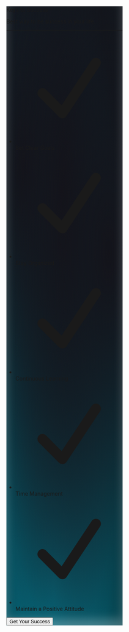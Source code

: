 <div class="card">
  <div class="card__border"></div>
  <div class="card_title__container">
    <span class="card_title">Keys to Success</span>
    <p class="card_paragraph">Best way to be success in your life.</p>
  </div>
  <hr class="line" />
  <ul class="card__list">
    <li class="card__list_item">
      <span class="check">
        <svg
          class="check_svg"
          fill="currentColor"
          viewBox="0 0 16 16"
          xmlns="http://www.w3.org/2000/svg"
        >
          <path
            clip-rule="evenodd"
            d="M12.416 3.376a.75.75 0 0 1 .208 1.04l-5 7.5a.75.75 0 0 1-1.154.114l-3-3a.75.75 0 0 1 1.06-1.06l2.353 2.353 4.493-6.74a.75.75 0 0 1 1.04-.207Z"
            fill-rule="evenodd"
          ></path>
        </svg>
      </span>
      <span class="list_text">Set Clear Goals</span>
    </li>
    <li class="card__list_item">
      <span class="check">
        <svg
          class="check_svg"
          fill="currentColor"
          viewBox="0 0 16 16"
          xmlns="http://www.w3.org/2000/svg"
        >
          <path
            clip-rule="evenodd"
            d="M12.416 3.376a.75.75 0 0 1 .208 1.04l-5 7.5a.75.75 0 0 1-1.154.114l-3-3a.75.75 0 0 1 1.06-1.06l2.353 2.353 4.493-6.74a.75.75 0 0 1 1.04-.207Z"
            fill-rule="evenodd"
          ></path>
        </svg>
      </span>
      <span class="list_text">Stay Organized</span>
    </li>
    <li class="card__list_item">
      <span class="check">
        <svg
          class="check_svg"
          fill="currentColor"
          viewBox="0 0 16 16"
          xmlns="http://www.w3.org/2000/svg"
        >
          <path
            clip-rule="evenodd"
            d="M12.416 3.376a.75.75 0 0 1 .208 1.04l-5 7.5a.75.75 0 0 1-1.154.114l-3-3a.75.75 0 0 1 1.06-1.06l2.353 2.353 4.493-6.74a.75.75 0 0 1 1.04-.207Z"
            fill-rule="evenodd"
          ></path>
        </svg>
      </span>
      <span class="list_text">Continuous Learning</span>
    </li>
    <li class="card__list_item">
      <span class="check">
        <svg
          class="check_svg"
          fill="currentColor"
          viewBox="0 0 16 16"
          xmlns="http://www.w3.org/2000/svg"
        >
          <path
            clip-rule="evenodd"
            d="M12.416 3.376a.75.75 0 0 1 .208 1.04l-5 7.5a.75.75 0 0 1-1.154.114l-3-3a.75.75 0 0 1 1.06-1.06l2.353 2.353 4.493-6.74a.75.75 0 0 1 1.04-.207Z"
            fill-rule="evenodd"
          ></path>
        </svg>
      </span>
      <span class="list_text">Time Management</span>
    </li>
    <li class="card__list_item">
      <span class="check">
        <svg
          class="check_svg"
          fill="currentColor"
          viewBox="0 0 16 16"
          xmlns="http://www.w3.org/2000/svg"
        >
          <path
            clip-rule="evenodd"
            d="M12.416 3.376a.75.75 0 0 1 .208 1.04l-5 7.5a.75.75 0 0 1-1.154.114l-3-3a.75.75 0 0 1 1.06-1.06l2.353 2.353 4.493-6.74a.75.75 0 0 1 1.04-.207Z"
            fill-rule="evenodd"
          ></path>
        </svg>
      </span>
      <span class="list_text">Maintain a Positive Attitude</span>
    </li>
  </ul>
  <button class="button">Get Your Success</button>
</div>
<style>/* From Uiverse.io by iconicchandu */ 
.card {
  --white: hsl(0, 0%, 100%);
  --black: hsl(240, 15%, 9%);
  --paragraph: hsl(0, 0%, 83%);
  --line: hsl(240, 9%, 17%);
  --primary: hsl(189, 92%, 58%);

  position: relative;

  display: flex;
  flex-direction: column;
  gap: 1rem;

  padding: 1rem;
  width: 19rem;
  background-color: hsla(240, 15%, 9%, 1);
  background-image: radial-gradient(
      at 88% 40%,
      hsla(240, 15%, 9%, 1) 0px,
      transparent 85%
    ),
    radial-gradient(at 49% 30%, hsla(240, 15%, 9%, 1) 0px, transparent 85%),
    radial-gradient(at 14% 26%, hsla(240, 15%, 9%, 1) 0px, transparent 85%),
    radial-gradient(at 0% 64%, hsl(189, 99%, 26%) 0px, transparent 85%),
    radial-gradient(at 41% 94%, hsl(189, 97%, 36%) 0px, transparent 85%),
    radial-gradient(at 100% 99%, hsl(188, 94%, 13%) 0px, transparent 85%);

  border-radius: 1rem;
  box-shadow: 0px -16px 24px 0px rgba(255, 255, 255, 0.25) inset;
}

.card .card__border {
  overflow: hidden;
  pointer-events: none;

  position: absolute;
  z-index: -10;
  top: 50%;
  left: 50%;
  transform: translate(-50%, -50%);

  width: calc(100% + 2px);
  height: calc(100% + 2px);
  background-image: linear-gradient(
    0deg,
    hsl(0, 0%, 100%) -50%,
    hsl(0, 0%, 40%) 100%
  );

  border-radius: 1rem;
}

.card .card__border::before {
  content: "";
  pointer-events: none;

  position: fixed;
  z-index: 200;
  top: 50%;
  left: 50%;
  transform: translate(-50%, -50%), rotate(0deg);
  transform-origin: left;

  width: 200%;
  height: 10rem;
  background-image: linear-gradient(
    0deg,
    hsla(0, 0%, 100%, 0) 0%,
    hsl(189, 100%, 50%) 40%,
    hsl(189, 100%, 50%) 60%,
    hsla(0, 0%, 40%, 0) 100%
  );

  animation: rotate 8s linear infinite;
}

@keyframes rotate {
  to {
    transform: rotate(360deg);
  }
}

.card .card_title__container .card_title {
  font-size: 1rem;
  color: var(--white);
}

.card .card_title__container .card_paragraph {
  margin-top: 0.25rem;
  width: 65%;

  font-size: 0.5rem;
  color: var(--paragraph);
}

.card .line {
  width: 100%;
  height: 0.1rem;
  background-color: var(--line);

  border: none;
}

.card .card__list {
  display: flex;
  flex-direction: column;
  gap: 0.5rem;
}

.card .card__list .card__list_item {
  display: flex;
  align-items: center;
  gap: 0.5rem;
}

.card .card__list .card__list_item .check {
  display: flex;
  justify-content: center;
  align-items: center;

  width: 1rem;
  height: 1rem;
  background-color: var(--primary);

  border-radius: 50%;
}

.card .card__list .card__list_item .check .check_svg {
  width: 0.75rem;
  height: 0.75rem;

  fill: var(--black);
}

.card .card__list .card__list_item .list_text {
  font-size: 0.75rem;
  color: var(--white);
}

.card .button {
  cursor: pointer;

  padding: 0.5rem;
  width: 100%;
  background-image: linear-gradient(
    0deg,
    hsl(189, 92%, 58%),
    hsl(189, 99%, 26%) 100%
  );

  font-size: 0.75rem;
  color: var(--white);

  border: 0;
  border-radius: 9999px;
  box-shadow: inset 0 -2px 25px -4px var(--white);
}
</style>
